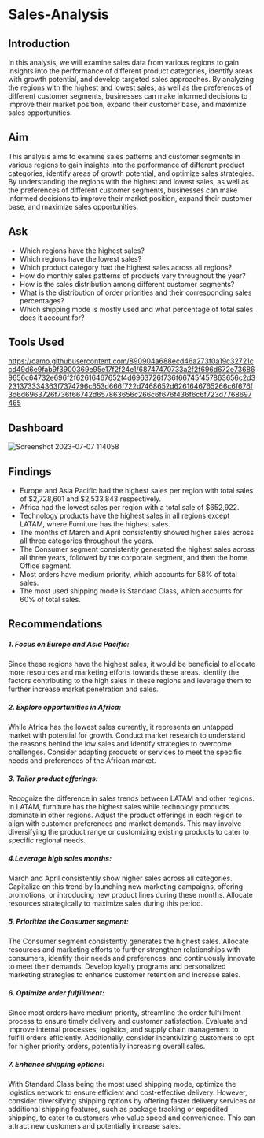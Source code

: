 # Sales-Analysis
## Introduction
 In this analysis, we will examine sales data from various regions to gain insights into the performance of different product categories, identify areas with growth potential, and develop targeted sales approaches. By analyzing the regions with the highest and lowest sales, as well as the preferences of different customer segments, businesses can make informed decisions to improve their market position, expand their customer base, and maximize sales opportunities.

## Aim
This analysis aims to examine sales patterns and customer segments in various regions to gain insights into the performance of different product categories, identify areas of growth potential, and optimize sales strategies. By understanding the regions with the highest and lowest sales, as well as the preferences of different customer segments, businesses can make informed decisions to improve their market position, expand their customer base, and maximize sales opportunities.

## Ask
-	Which regions have the highest sales?
-	Which regions have the lowest sales?
-	Which product category had the highest sales across all regions?
-	How do monthly sales patterns of products vary throughout the year?
-	How is the sales distribution among different customer segments?
-	What is the distribution of order priorities and their corresponding sales percentages?
-	Which shipping mode is mostly used and what percentage of total sales does it account for?

## Tools Used
https://camo.githubusercontent.com/890904a688ecd46a273f0a19c32721ccd49d6e9fab9f3900369e95e17f2f24e1/68747470733a2f2f696d672e736869656c64732e696f2f62616467652f4d6963726f736f66745f457863656c2d3231373334363f7374796c653d666f722d7468652d6261646765266c6f676f3d6d6963726f736f66742d657863656c266c6f676f436f6c6f723d7768697465

## Dashboard
![Screenshot 2023-07-07 114058](https://github.com/Kadiis/Sales-Analysis/assets/106782819/c3a44f2b-67f4-41c7-b32b-2ff1f80683f1)


## Findings
-	Europe and Asia Pacific had the highest sales per region with total sales of $2,728,601 and $2,533,843 respectively.
-	Africa had the lowest sales per region with a total sale of $652,922.
-	Technology products have the highest sales in all regions except LATAM, where Furniture has the highest sales.	
-	The months of March and April consistently showed higher sales across all three categories throughout the years.
-	The Consumer segment consistently generated the highest sales across all three years, followed by the corporate segment, and then the home Office segment.
-	Most orders have medium priority, which accounts for 58% of total sales.
-	The most used shipping mode is Standard Class, which accounts for 60% of total sales.

## Recommendations
#####  1. Focus on Europe and Asia Pacific: 
Since these regions have the highest sales, it would be beneficial to allocate more resources and marketing efforts towards these areas. Identify the factors contributing to the high sales in these regions and leverage them to further increase market penetration and sales.
##### 2. Explore opportunities in Africa: 
While Africa has the lowest sales currently, it represents an untapped market with potential for growth. Conduct market research to understand the reasons behind the low sales and identify strategies to overcome challenges. Consider adapting products or services to meet the specific needs and preferences of the African market.
##### 3. Tailor product offerings: 
Recognize the difference in sales trends between LATAM and other regions. In LATAM, furniture has the highest sales while technology products dominate in other regions. Adjust the product offerings in each region to align with customer preferences and market demands. This may involve diversifying the product range or customizing existing products to cater to specific regional needs.
##### 4.Leverage high sales months: 
March and April consistently show higher sales across all categories. Capitalize on this trend by launching new marketing campaigns, offering promotions, or introducing new product lines during these months. Allocate resources strategically to maximize sales during this period.
##### 5.	Prioritize the Consumer segment: 
The Consumer segment consistently generates the highest sales. Allocate resources and marketing efforts to further strengthen relationships with consumers, identify their needs and preferences, and continuously innovate to meet their demands. Develop loyalty programs and personalized marketing strategies to enhance customer retention and increase sales.
##### 6.	Optimize order fulfillment: 
Since most orders have medium priority, streamline the order fulfillment process to ensure timely delivery and customer satisfaction. Evaluate and improve internal processes, logistics, and supply chain management to fulfill orders efficiently. Additionally, consider incentivizing customers to opt for higher priority orders, potentially increasing overall sales.
##### 7.	Enhance shipping options: 
With Standard Class being the most used shipping mode, optimize the logistics network to ensure efficient and cost-effective delivery. However, consider diversifying shipping options by offering faster delivery services or additional shipping features, such as package tracking or expedited shipping, to cater to customers who value speed and convenience. This can attract new customers and potentially increase sales.
